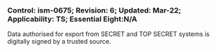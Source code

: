 ### Control: ism-0675; Revision: 6; Updated: Mar-22; Applicability: TS; Essential Eight:N/A
<p>Data authorised for export from SECRET and TOP SECRET systems is digitally signed by a trusted source.</p>